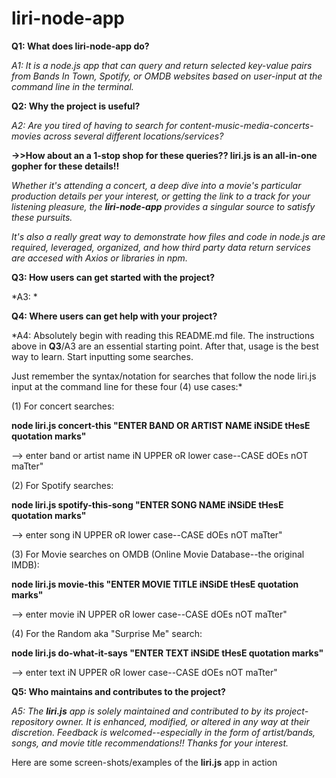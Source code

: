 # liri-node-app

**Q1: What does liri-node-app do?**
  
*A1: It is a node.js app that can query and return selected key-value pairs from Bands In Town, Spotify, or OMDB websites based on user-input at the command line in the terminal.* 

**Q2: Why the project is useful?**
  
*A2: Are you tired of having to search for content-music-media-concerts-movies across several different locations/services?* 
  
**->>How about an a 1-stop shop for these queries?? **liri.js** is an all-in-one gopher for these details!!** 
  
*Whether it's attending a concert, a deep dive into a movie's particular production details per your interest, or getting the link to a track for your listening pleasure, the **liri-node-app** provides a singular source to satisfy these pursuits.* 
  
*It's also a really great way to demonstrate how files and code in node.js are required, leveraged, organized, and how third party data return services are accesed with Axios or libraries in npm.*

**Q3: How users can get started with the project?**
  
*A3: *

**Q4: Where users can get help with your project?**
  
*A4: Absolutely begin with reading this README.md file. The instructions above in **Q3**/A3 are an essential starting point. After that, usage is the best way to learn. Start inputting some searches. 
  
Just remember the syntax/notation for searches that follow the node liri.js input at the command line for these four (4) use cases:*
  
(1) For concert searches:
  
**node liri.js concert-this "ENTER BAND OR ARTIST NAME iNSiDE tHesE quotation marks"**
  
--> enter band or artist name iN UPPER oR lower case--CASE dOEs nOT maTter"
  
(2) For Spotify searches:
  
**node liri.js spotify-this-song "ENTER SONG NAME iNSiDE tHesE quotation marks"**
  
--> enter song iN UPPER oR lower case--CASE dOEs nOT maTter"
  
(3) For Movie searches on OMDB (Online Movie Database--the original IMDB):
  
**node liri.js movie-this "ENTER MOVIE TITLE iNSiDE tHesE quotation marks"**
  
--> enter movie iN UPPER oR lower case--CASE dOEs nOT maTter"
  
(4) For the Random aka "Surprise Me" search:
  
**node liri.js do-what-it-says "ENTER TEXT iNSiDE tHesE quotation marks"**
  
--> enter text iN UPPER oR lower case--CASE dOEs nOT maTter"
  
**Q5: Who maintains and contributes to the project?**
  
*A5: The **liri.js** app is solely maintained and contributed to by its project-repository owner. It is enhanced, modified, or altered in any way at their discretion. Feedback is welcomed--especially in the form of artist/bands, songs, and movie title recommendations!! Thanks for your interest.*
  
Here are some screen-shots/examples of the **liri.js** app in action
  
 
